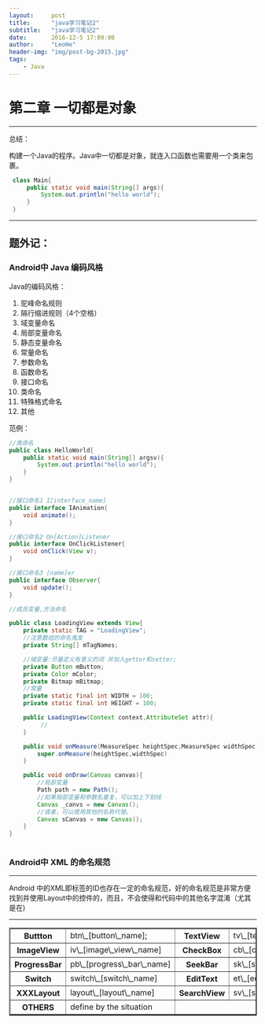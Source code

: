 ```yaml
---
layout:     post
title:      "java学习笔记2"
subtitle:   "java学习笔记2"
date:       2016-12-5 17:09:00
author:     "LeoHe"
header-img: "img/post-bg-2015.jpg"
tags:
    - Java
---
```





# 第二章 一切都是对象

- - -


总结：

构建一个Java的程序。Java中一切都是对象，就连入口函数也需要用一个类来包裹。



```java
 class Main{
     public static void main(String[] args){
         System.out.println("hello world");
     }
 }
```


_ _ _



## 题外记：

### Android中 Java 编码风格

Java的编码风格：
 1. 驼峰命名规则
 2. 隔行缩进规则（4个空格）
 3. 域变量命名
 4. 局部变量命名
 5. 静态变量命名
 6. 常量命名
 7. 参数命名
 8. 函数命名
 9. 接口命名
 10. 类命名
 11. 特殊格式命名
 12. 其他

范例：




```java
//类命名
public class HelloWorld{
    public static void main(String[] argsv){
        System.out.println("hello world");
    }
}


//接口命名1 I[interface_name]
public interface IAnimation{
    void animate();
}

//接口命名2 On[Action]Listener
public interface OnClickListener{
    void onClick(View v);
}

//接口命名3 [name]er
public interface Observer{
    void update();
}

//成员变量,方法命名

public class LoadingView extends View{
    private static TAG = "LoadingView";
    //注意数组的命名鬼发
    private String[] mTagNames;

    //域变量:尽量定义有意义的词 并加入getter和setter;
    private Button mButton;
    private Color mColor;
    private Bitmap mBitmap;
    //常量
    private static final int WIDTH = 100;
    private static final int HEIGHT = 100;

    public LoadingView(Context context,AttributeSet attr){
         //
    }

    public void onMeasure(MeasureSpec heightSpec,MeasureSpec widthSpec){
        super.onMeasure(heightSpec,widthSpec)
    }

    public void onDraw(Canvas canvas){
        //局部变量
        Path path = new Path();
        //如果局部变量和参数名重复，可以加上下划线
        Canvas _canvs = new Canvas();
        //或者，可以使用其他的名称代替。
        Canvas sCanvas = new Canvas();
    }
}



```

### Android中 XML 的命名规范

- - -

Android 中的XML即标签的ID也存在一定的命名规范，好的命名规范是非常方便找到并使用Layout中的控件的，而且，不会使得和代码中的其他名字混淆（尤其是在)


- - -


<table border="2" color="green">
 <tr>
     <th>Buttton</th>
 	 <td>btn\_[button\_name];</td>
     <th>TextView</th>
     <td>tv\_[text\_view\_name]</td>
 </tr>
 <tr>
    <th>ImageView</th>
    <td>iv\_[image\_view\_name]</td>
    <th>CheckBox</th>
    <td>cb\_[check\_box\_name]</td>
 </tr>
 <tr>
    <th>ProgressBar</th>
    <td>pb\_[progress\_bar\_name]</td>
    <th>SeekBar</th>
    <td>sk\_[seek\_bar\_name]</td>
 </tr>
 <tr>
    <th>Switch</th>
    <td>switch\_[switch\_name]</td>
    <th>EditText</th>
    <td>et\_[edit\_text\_name]</td>
 </tr>
 <tr>
    <th>XXXLayout</th>
    <td>layout\_[layout\_name]</td>
    <th>SearchView</th>
    <td>sv\_[search\_view\_name]</td>
 </tr>
 <tr>
    <th>OTHERS</th>
    <td>define by the situation</td>
</tr>
</table>
